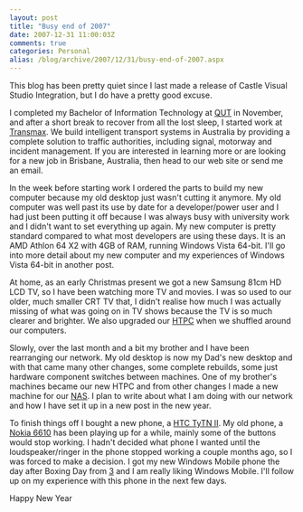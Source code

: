 ```yaml
---
layout: post
title: "Busy end of 2007"
date: 2007-12-31 11:00:03Z
comments: true
categories: Personal
alias: /blog/archive/2007/12/31/busy-end-of-2007.aspx
---
```


This blog has been pretty quiet since I last made a release of Castle Visual Studio Integration, but I do have a pretty good excuse.

I completed my Bachelor of Information Technology at [QUT][1] in November, and after a short break to recover from all the lost sleep,
I started work at [Transmax][2]. We build intelligent transport systems in Australia by providing a complete solution to traffic authorities,
including signal, motorway and incident management. If you are interested in learning more or are looking for a new job in Brisbane, Australia,
then head to our web site or send me an email.

In the week before starting work I ordered the parts to build my new computer because my old desktop just wasn't cutting it anymore. My old
computer was well past its use by date for a developer/power user and I had just been putting it off because I was always busy with university
work and I didn't want to set everything up again. My new computer is pretty standard compared to what most developers are using these days.
It is an AMD Athlon 64 X2 with 4GB of RAM, running Windows Vista 64-bit. I'll go into more detail about my new computer and my experiences
of Windows Vista 64-bit in another post.

At home, as an early Christmas present we got a new Samsung 81cm HD LCD TV, so I have been watching more TV and movies. I was so used to our
older, much smaller CRT TV that, I didn't realise how much I was actually missing of what was going on in TV shows because the TV is so much
clearer and brighter. We also upgraded our [HTPC][3] when we shuffled around our computers.

Slowly, over the last month and a bit my brother and I have been rearranging our network. My old desktop is now my Dad's new desktop and with
that came many other changes, some complete rebuilds, some just hardware component switches between machines. One of my brother's machines
became our new HTPC and from other changes I made a new machine for our [NAS][4]. I plan to write about what I am doing with our network and
how I have set it up in a new post in the new year.

To finish things off I bought a new phone, a [HTC TyTN II][5]. My old phone, a [Nokia 6610][6] has been playing up for a while, mainly some of
the buttons would stop working. I hadn't decided what phone I wanted until the loudspeaker/ringer in the phone stopped working a couple months
ago, so I was forced to make a decision. I got my new Windows Mobile phone the day after Boxing Day from [3][7] and I am really liking Windows
Mobile. I'll follow up on my experience with this phone in the next few days.

Happy New Year

[1]: http://www.qut.edu.au
[2]: http://www.transmax.com.au/
[3]: http://en.wikipedia.org/wiki/Home_theater_PC
[4]: http://en.wikipedia.org/wiki/Network-attached_storage
[5]: http://www.htc.com/product/03-product_tytn_II.htm
[6]: http://www.nokia.com.au/A4520430
[7]: http://www.three.com.au/
